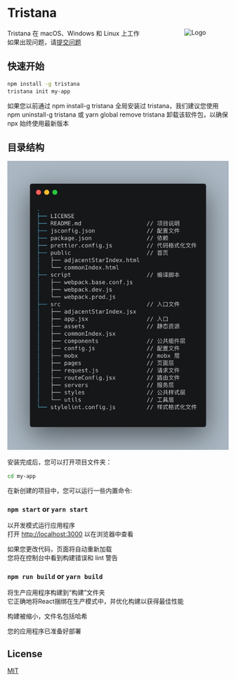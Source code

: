 # Tristana

<img alt="Logo" align="right" src="https://create-react-app.dev/img/logo.svg" width="20%" />

Tristana 在 macOS、Windows 和 Linux 上工作<br>
如果出现问题，请[提交问题](https://github.com/xuya227939/tristana/issues/new)

## 快速开始

```sh
npm install -g tristana
tristana init my-app
```

如果您以前通过 npm install-g tristana 全局安装过 tristana，我们建议您使用 npm uninstall-g tristana 或 yarn global remove tristana 卸载该软件包，以确保 npx 始终使用最新版本

## 目录结构

![WechatIMG3310](./WechatIMG3310.jpeg)

安装完成后，您可以打开项目文件夹：

```sh
cd my-app
```

在新创建的项目中，您可以运行一些内置命令:

### `npm start` or `yarn start`

以开发模式运行应用程序<br>
打开 [http://localhost:3000](http://localhost:3000/#/dashboard) 以在浏览器中查看

如果您更改代码，页面将自动重新加载 <br>
您将在控制台中看到构建错误和 lint 警告

### `npm run build` or `yarn build`

将生产应用程序构建到“构建”文件夹<br>
它正确地将React捆绑在生产模式中，并优化构建以获得最佳性能

构建被缩小，文件名包括哈希<br>

您的应用程序已准备好部署

## License

[MIT](https://tldrlegal.com/license/mit-license)
